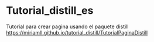 # Tutorial_distill_es
Tutorial para crear pagina usando el paquete distill 
https://miriamll.github.io/tutorial_distill/TutorialPaginaDistill
